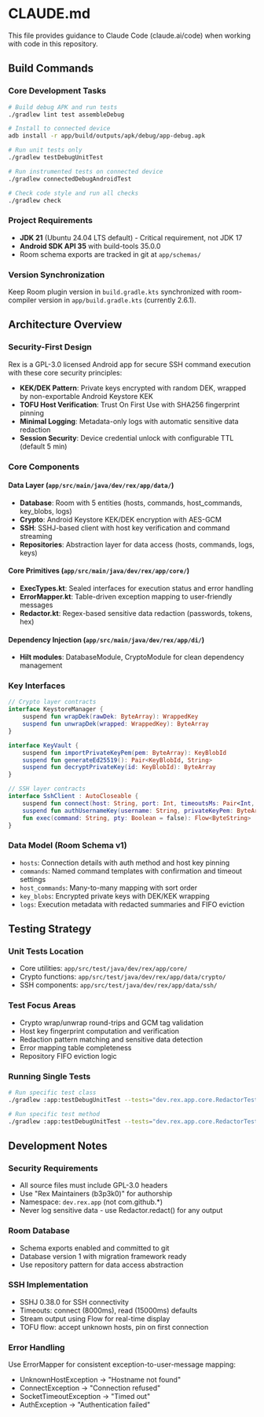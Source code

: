 # CLAUDE.md

This file provides guidance to Claude Code (claude.ai/code) when working with code in this repository.

## Build Commands

### Core Development Tasks
```bash
# Build debug APK and run tests
./gradlew lint test assembleDebug

# Install to connected device
adb install -r app/build/outputs/apk/debug/app-debug.apk

# Run unit tests only
./gradlew testDebugUnitTest

# Run instrumented tests on connected device
./gradlew connectedDebugAndroidTest

# Check code style and run all checks
./gradlew check
```

### Project Requirements
- **JDK 21** (Ubuntu 24.04 LTS default) - Critical requirement, not JDK 17
- **Android SDK API 35** with build-tools 35.0.0
- Room schema exports are tracked in git at `app/schemas/`

### Version Synchronization
Keep Room plugin version in `build.gradle.kts` synchronized with room-compiler version in `app/build.gradle.kts` (currently 2.6.1).

## Architecture Overview

### Security-First Design
Rex is a GPL-3.0 licensed Android app for secure SSH command execution with these core security principles:
- **KEK/DEK Pattern**: Private keys encrypted with random DEK, wrapped by non-exportable Android Keystore KEK
- **TOFU Host Verification**: Trust On First Use with SHA256 fingerprint pinning
- **Minimal Logging**: Metadata-only logs with automatic sensitive data redaction
- **Session Security**: Device credential unlock with configurable TTL (default 5 min)

### Core Components

#### Data Layer (`app/src/main/java/dev/rex/app/data/`)
- **Database**: Room with 5 entities (hosts, commands, host_commands, key_blobs, logs)
- **Crypto**: Android Keystore KEK/DEK encryption with AES-GCM
- **SSH**: SSHJ-based client with host key verification and command streaming
- **Repositories**: Abstraction layer for data access (hosts, commands, logs, keys)

#### Core Primitives (`app/src/main/java/dev/rex/app/core/`)
- **ExecTypes.kt**: Sealed interfaces for execution status and error handling
- **ErrorMapper.kt**: Table-driven exception mapping to user-friendly messages
- **Redactor.kt**: Regex-based sensitive data redaction (passwords, tokens, hex)

#### Dependency Injection (`app/src/main/java/dev/rex/app/di/`)
- **Hilt modules**: DatabaseModule, CryptoModule for clean dependency management

### Key Interfaces

```kotlin
// Crypto layer contracts
interface KeystoreManager {
    suspend fun wrapDek(rawDek: ByteArray): WrappedKey
    suspend fun unwrapDek(wrapped: WrappedKey): ByteArray
}

interface KeyVault {
    suspend fun importPrivateKeyPem(pem: ByteArray): KeyBlobId
    suspend fun generateEd25519(): Pair<KeyBlobId, String>
    suspend fun decryptPrivateKey(id: KeyBlobId): ByteArray
}

// SSH layer contracts  
interface SshClient : AutoCloseable {
    suspend fun connect(host: String, port: Int, timeoutsMs: Pair<Int, Int>, expectedPin: HostPin?): HostPin
    suspend fun authUsernameKey(username: String, privateKeyPem: ByteArray)
    fun exec(command: String, pty: Boolean = false): Flow<ByteString>
}
```

### Data Model (Room Schema v1)
- `hosts`: Connection details with auth method and host key pinning
- `commands`: Named command templates with confirmation and timeout settings  
- `host_commands`: Many-to-many mapping with sort order
- `key_blobs`: Encrypted private keys with DEK/KEK wrapping
- `logs`: Execution metadata with redacted summaries and FIFO eviction

## Testing Strategy

### Unit Tests Location
- Core utilities: `app/src/test/java/dev/rex/app/core/`
- Crypto functions: `app/src/test/java/dev/rex/app/data/crypto/`
- SSH components: `app/src/test/java/dev/rex/app/data/ssh/`

### Test Focus Areas
- Crypto wrap/unwrap round-trips and GCM tag validation
- Host key fingerprint computation and verification  
- Redaction pattern matching and sensitive data detection
- Error mapping table completeness
- Repository FIFO eviction logic

### Running Single Tests
```bash
# Run specific test class
./gradlew :app:testDebugUnitTest --tests="dev.rex.app.core.RedactorTest"

# Run specific test method
./gradlew :app:testDebugUnitTest --tests="dev.rex.app.core.RedactorTest.redacts password patterns"
```

## Development Notes

### Security Requirements
- All source files must include GPL-3.0 headers
- Use "Rex Maintainers (b3p3k0)" for authorship
- Namespace: `dev.rex.app` (not com.github.*)
- Never log sensitive data - use Redactor.redact() for any output

### Room Database
- Schema exports enabled and committed to git
- Database version 1 with migration framework ready
- Use repository pattern for data access abstraction

### SSH Implementation
- SSHJ 0.38.0 for SSH connectivity
- Timeouts: connect (8000ms), read (15000ms) defaults
- Stream output using Flow<ByteString> for real-time display
- TOFU flow: accept unknown hosts, pin on first connection

### Error Handling
Use ErrorMapper for consistent exception-to-user-message mapping:
- UnknownHostException → "Hostname not found"
- ConnectException → "Connection refused"  
- SocketTimeoutException → "Timed out"
- AuthException → "Authentication failed"
